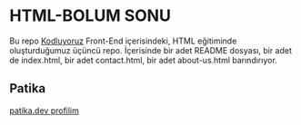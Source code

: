 # HTML-BOLUM SONU

Bu repo [Kodluyoruz](https://kodluyoruz.org/) Front-End içerisindeki, HTML eğitiminde oluşturduğumuz üçüncü repo. İçerisinde bir adet README dosyası, bir adet de index.html, bir adet contact.html, bir adet about-us.html barındırıyor.


## Patika

[patika.dev profilim](https://app.patika.dev/silentscream)
